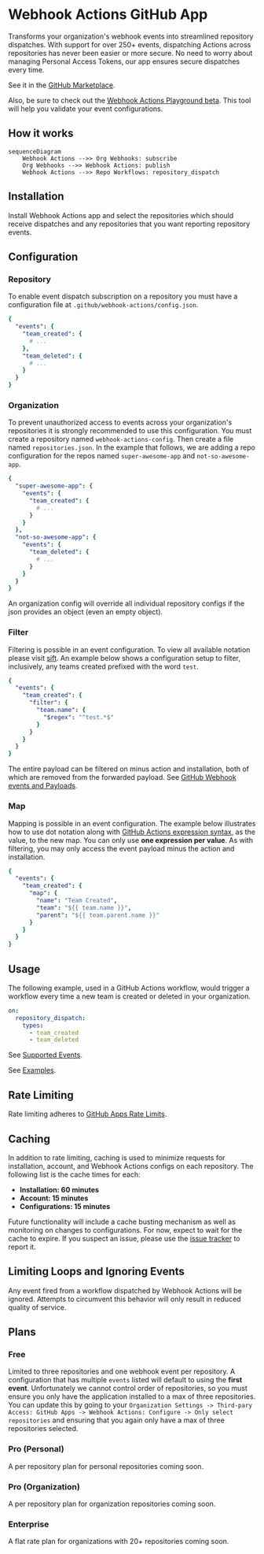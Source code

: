 # Webhook Actions GitHub App

Transforms your organization's webhook events into streamlined repository dispatches. With support for over 250+ events,
dispatching Actions across repositories has never been easier or more secure. No need to worry about managing Personal
Access Tokens, our app ensures secure dispatches every time.

See it in the [GitHub Marketplace](https://github.com/marketplace/webhook-actions).

Also, be sure to check out the [Webhook Actions Playground beta](https://nimbusxr.github.io/webhook-actions/). This tool
will help you validate your event configurations.

## How it works

```mermaid
sequenceDiagram
    Webhook Actions -->> Org Webhooks: subscribe
    Org Webhooks -->> Webhook Actions: publish
    Webhook Actions -->> Repo Workflows: repository_dispatch
```

## Installation

Install Webhook Actions app and select the repositories which should receive dispatches and any repositories that you
want reporting repository events.

## Configuration

### Repository

To enable event dispatch subscription on a repository you must have a configuration file
at `.github/webhook-actions/config.json`.

```yaml
{
  "events": {
    "team_created": {
      # ...
    },
    "team_deleted": {
      # ...
    }
  }
}
```

### Organization

To prevent unauthorized access to events across your organization's repositories it is strongly recommended to use this
configuration. You must create a repository named `webhook-actions-config`. Then create a file
named `repositories.json`. In the example that follows, we are adding a repo configuration for the repos
named `super-awesome-app` and `not-so-awesome-app`.

```yaml
{
  "super-awesome-app": {
    "events": {
      "team_created": {
        # ...
      }
    }
  },
  "not-so-awesome-app": {
    "events": {
      "team_deleted": {
        # ...
      }
    }
  }
}
```

An organization config will override all individual repository configs if the json provides an object (even an empty
object).

### Filter

Filtering is possible in an event configuration. To view all available notation please
visit [sift](https://www.npmjs.com/package/sift). An example below shows a configuration setup to filter, inclusively,
any teams created prefixed with the word `test`.

```yaml
{
  "events": {
    "team_created": {
      "filter": {
        "team.name": {
          "$regex": "^test.*$"
        }
      }
    }
  }
}
```

The entire payload can be filtered on minus action and installation, both of which are removed from the forwarded
payload.
See [GitHub Webhook events and Payloads](https://docs.github.com/en/developers/webhooks-and-events/webhooks/webhook-events-and-payloads).

### Map

Mapping is possible in an event configuration. The example below illustrates how to use dot notation along with [GitHub
Actions expression syntax](https://docs.github.com/en/actions/learn-github-actions/expressions), as the value, to the
new map. You can only use **one expression per value**. As with filtering, you may only access the event payload minus
the action and installation.

```yaml
{
  "events": {
    "team_created": {
      "map": {
        "name": "Team Created",
        "team": "${{ team.name }}",
        "parent": "${{ team.parent.name }}"
      }
    }
  }
}

```

## Usage

The following example, used in a GitHub Actions workflow, would trigger a workflow every time a new team is created or
deleted in your organization.

```yaml
on:
  repository_dispatch:
    types:
      - team_created
      - team_deleted
```

See [Supported Events](supported-events.md).

See [Examples](./examples).

## Rate Limiting

Rate limiting adheres
to [GitHub Apps Rate Limits](https://docs.github.com/en/developers/apps/building-github-apps/rate-limits-for-github-apps).

## Caching

In addition to rate limiting, caching is used to minimize requests for installation, account, and Webhook Actions
configs on each repository. The following list is the cache times for each:

- **Installation: 60 minutes**
- **Account: 15 minutes**
- **Configurations: 15 minutes**

Future functionality will include a cache busting mechanism as well as monitoring on changes to configurations. For now,
expect to wait for the cache to expire. If you suspect an issue, please use
the [issue tracker](https://github.com/nimbusxr/webhook-actions-docs/issues) to report it.

## Limiting Loops and Ignoring Events

Any event fired from a workflow dispatched by Webhook Actions will be ignored. Attempts to circumvent this behavior will
only result in reduced quality of service.

## Plans

### Free

Limited to three repositories and one webhook event per repository. A configuration that has multiple `events` listed
will default to using the **first event**. Unfortunately we cannot control order of repositories, so you must ensure you
only have the application installed to a max of three repositories. You can update this by going to
your `Organization Settings -> Third-pary Access: GitHub Apps -> Webhook Actions: Configure -> Only select repositories`
and ensuring that you again only have a max of three repositories selected.

### Pro (Personal)

A per repository plan for personal repositories coming soon.

### Pro (Organization)

A per repository plan for organization repositories coming soon.

### Enterprise

A flat rate plan for organizations with 20+ repositories coming soon.
